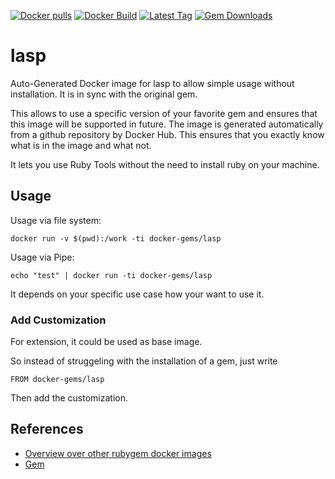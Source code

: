 [![Docker pulls](https://img.shields.io/docker/pulls/rubygem/lasp.svg)](https://hub.docker.com/r/rubygem/lasp/)
[![Docker Build](https://img.shields.io/docker/automated/rubygem/lasp.svg)](https://hub.docker.com/r/rubygem/lasp/)
[![Latest Tag](https://img.shields.io/github/tag/docker-rubygem/lasp.svg)](https://hub.docker.com/r/rubygem/lasp/)
[![Gem Downloads](https://img.shields.io/gem/dt/lasp.svg)](https://rubygems.org/gems/lasp/)
# lasp

Auto-Generated Docker image for lasp to allow simple usage without installation.
It is in sync with the original gem.

This allows to use a specific version of your favorite gem and ensures that this image will be supported in future.
The image is generated automatically from a github repository by Docker Hub.
This ensures that you exactly know what is in the image and what not.

It lets you use Ruby Tools without the need to install ruby on your machine.

## Usage

Usage via file system:

`docker run -v $(pwd):/work -ti docker-gems/lasp`

Usage via Pipe:

`echo "test" | docker run -ti docker-gems/lasp`

It depends on your specific use case how your want to use it.

### Add Customization

For extension, it could be used as base image.

So instead of struggeling with the installation of a gem, just write

`FROM docker-gems/lasp`

Then add the customization.

## References

 - [Overview over other rubygem docker images](https://github.com/thinkbot/docker-rubygem)
 - [Gem](https://rubygems.org/gems/lasp/)
